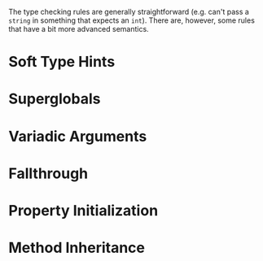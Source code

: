 The type checking rules are generally straightforward (e.g. can't pass a `string` in something that expects an `int`). There are, however, some rules that have a bit more advanced semantics.

# Soft Type Hints

# Superglobals

# Variadic Arguments

# Fallthrough

# Property Initialization

# Method Inheritance

